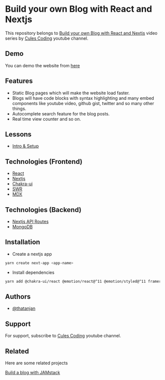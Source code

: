 # Build your own Blog with React and Nextjs

This repository belongs to [Build your own Blog with React and Nextjs](https://youtu.be/dMGdsjmw0q8) video series by
[Cules Coding](https://www.youtube.com/playlist?list=PLEr-WXao6eSPBeUOaaHnQ1qG22_J5hM1o) youtube channel.

## Demo

You can demo the website from [here](https://cules-blog-demo.vercel.app/)

## Features

- Static Blog pages which will make the website load faster.
- Blogs will have code blocks with syntax highlighting and many embed components like youtube video, github gist, twitter and so many other things.
- Autocomplete search feature for the blog posts.
- Real time view counter and so on.

## Lessons

- [Intro & Setup](https://youtu.be/dMGdsjmw0q8)

## Technologies (Frontend)

- [React](https://reactjs.org/)
- [Nextjs](https://nextjs.org/)
- [Chakra-ui](https://chakra-ui.com/)
- [SWR](https://swr.vercel.app/)
- [MDX](https://mdxjs.com/)

## Technologies (Backend)

- [Nextjs API Routes](https://nextjs.org/)
- [MongoDB](https://www.mongodb.com/)

## Installation

- Create a nextjs app

```bash
yarn create next-app <app-name>
```

- Install dependencies

```bash
yarn add @chakra-ui/react @emotion/react@^11 @emotion/styled@^11 framer-motion@^6 nanoid
```

## Authors

- [@thatanjan](https://www.github.com/thatanjan)

## Support

For support, subscribe to [Cules Coding](https://www.youtube.com/playlist?list=PLEr-WXao6eSPBeUOaaHnQ1qG22_J5hM1o) youtube channel.

## Related

Here are some related projects

[Build a blog with JAMstack](https://github.com/thatanjan/cules-blog-yt)
